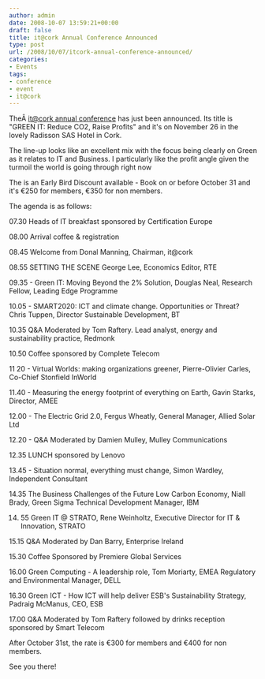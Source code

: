 ```yaml
---
author: admin
date: 2008-10-07 13:59:21+00:00
draft: false
title: it@cork Annual Conference Announced
type: post
url: /2008/10/07/itcork-annual-conference-announced/
categories:
- Events
tags:
- conference
- event
- it@cork
---
```




TheÂ [it@cork annual conference](http://www.itcork.ie/index.cfm/page/conference) has just been announced. Its title is "GREEN IT: Reduce CO2, Raise Profits" and it's on November 26 in the lovely Radisson SAS Hotel in Cork.

The line-up looks like an excellent mix with the focus being clearly on Green as it relates to IT and Business. I particularly like the profit angle given the turmoil the world is going through right now

The is an Early Bird Discount available - Book on or before October 31 and it's €250 for members, €350 for non members.

The agenda is as follows:

07.30 Heads of IT breakfast sponsored by Certification Europe

08.00 Arrival coffee & registration

08.45 Welcome from Donal Manning, Chairman, it@cork

08.55 SETTING THE SCENE George Lee, Economics Editor, RTE

09.35 - Green IT: Moving Beyond the 2% Solution, Douglas Neal, Research Fellow, Leading Edge Programme

10.05 - SMART2020: ICT and climate change. Opportunities or Threat? Chris Tuppen, Director Sustainable Development, BT

10.35 Q&A Moderated by Tom Raftery. Lead analyst, energy and sustainability practice, Redmonk

10.50 Coffee sponsored by Complete Telecom

11 20 - Virtual Worlds: making organizations greener, Pierre-Olivier Carles, Co-Chief Stonfield InWorld

11.40 - Measuring the energy footprint of everything on Earth, Gavin Starks, Director, AMEE

12.00 - The Electric Grid 2.0, Fergus Wheatly, General Manager, Allied Solar Ltd

12.20 - Q&A Moderated by Damien Mulley, Mulley Communications

12.35 LUNCH sponsored by Lenovo

13.45 - Situation normal, everything must change, Simon Wardley, Independent Consultant

14.35 The Business Challenges of the Future Low Carbon Economy, Niall Brady, Green Sigma Technical Development Manager, IBM

14. 55 Green IT @ STRATO, Rene Weinholtz, Executive Director for IT & Innovation, STRATO

15.15 Q&A Moderated by Dan Barry, Enterprise Ireland

15.30 Coffee Sponsored by Premiere Global Services

16.00 Green Computing - A leadership role, Tom Moriarty, EMEA Regulatory and Environmental Manager, DELL

16.30 Green ICT - How ICT will help deliver ESB's Sustainability Strategy, Padraig McManus, CEO, ESB

17.00 Q&A Moderated by Tom Raftery followed by drinks reception sponsored by Smart Telecom

After October 31st, the rate is €300 for members and €400 for non members.

See you there!
